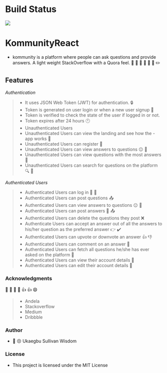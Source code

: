 # Build Status
![](https://img.shields.io/apm/l/:packageName.svg)

# KommunityReact

- kommunity is a platform where people can ask questions and provide answers. A light weight StackOverflow with a Quora feel. 💬 💭 👨 👩 👦 👧 ✏️

## Features
*Authentication*
>- It uses JSON Web Token (JWT) for authentication. 🔒
>- Token is generated on user login or when a new user signup 🔐
>- Token is verified to check the state of the user if logged in or not.
>- Token expires after 24 hours 🕛
>- Unauthenticated Users
>- Unauthenticated Users can view the landing and see how the - app works 👀
>- Unauthenticated Users can register 👤
>- Unauthenticated Users can view answers to questions 😐 👀
>- Unauthenticated Users can view questions with the most answers 👀
>- Unauthenticated Users can search for questions on the platform 🔍 🔎

*Authenticated Users*
>- Authenticated Users can log in 👤 👥
>- Authenticated Users can post questions 📤
>- Authenticated Users can view answers to questions 😐 👀
>- Authenticated Users can post answers 📝 📤
>- Authenticated Users can delete the questions they post ❌
>- Authenticate Users can accept an answer out of all the answers to his/her question as the preferred answer 👉 ✔️
>- Authenticated Users can upvote or downvote an answer 👍 👎
>- Authenticated Users can comment on an answer 💬
>- Authenticated Users can fetch all questions he/she has ever asked on the platform 📅
>- Authenticated Users can view their account details 👤
>- Authenticated Users can edit their account details 👤

### Acknowledgments
👏 👏 👏 👏 👍 👍 😄

>- Andela
>- Stackoverflow
>- Medium
>- Dribbble
### Author
- 🔵 😣 Ukaegbu Sullivan Wisdom
### License
- This project is licensed under the MIT License

